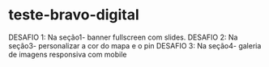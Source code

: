 # teste-bravo-digital

DESAFIO 1: Na seção1- banner fullscreen com slides. 
DESAFIO 2: Na seção3- personalizar a cor do mapa e o pin
DESAFIO 3: Na seção4- galeria de imagens responsiva com mobile
